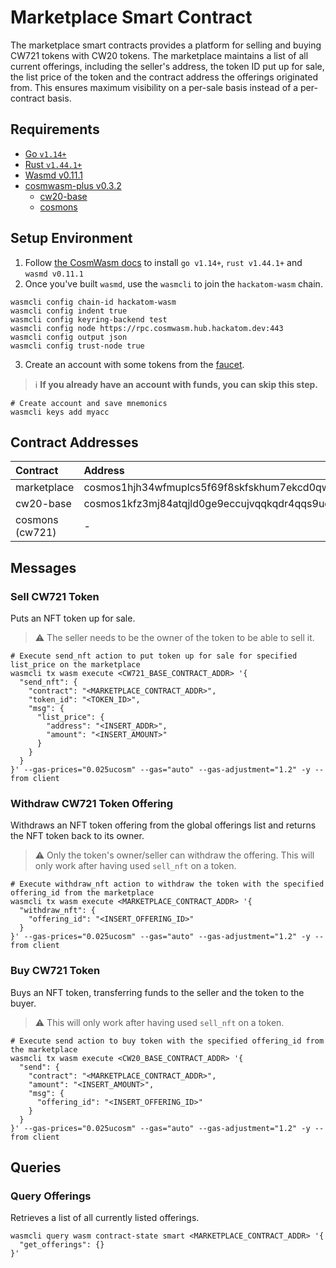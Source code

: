 # Marketplace Smart Contract

The marketplace smart contracts provides a platform for selling and buying CW721 tokens with CW20 tokens. The marketplace maintains a list of all current offerings, including the seller's address, the token ID put up for sale, the list price of the token and the contract address the offerings originated from. This ensures maximum visibility on a per-sale basis instead of a per-contract basis.

## Requirements

* [Go `v1.14+`](https://golang.org/)
* [Rust `v1.44.1+`](https://rustup.rs/)
* [Wasmd v0.11.1](https://github.com/CosmWasm/wasmd/tree/v0.11.1)
* [cosmwasm-plus v0.3.2](https://github.com/CosmWasm/cosmwasm-plus)
  * [cw20-base](https://github.com/CosmWasm/cosmwasm-plus/tree/master/contracts/cw20-base)
  * [cosmons](https://github.com/BlockscapeNetwork/hackatom_v/tree/master/contracts/cosmons)

## Setup Environment

1) Follow [the CosmWasm docs](https://docs.cosmwasm.com/getting-started/installation.html) to install `go v1.14+`, `rust v1.44.1+` and `wasmd v0.11.1`
2) Once you've built `wasmd`, use the `wasmcli` to join the `hackatom-wasm` chain.

```shell
wasmcli config chain-id hackatom-wasm
wasmcli config indent true
wasmcli config keyring-backend test
wasmcli config node https://rpc.cosmwasm.hub.hackatom.dev:443
wasmcli config output json
wasmcli config trust-node true
```

3) Create an account with some tokens from the [faucet](https://five.hackatom.org/resources).

> :information_source: **If you already have an account with funds, you can skip this step.**

```shell
# Create account and save mnemonics
wasmcli keys add myacc
```

## Contract Addresses

| Contract        | Address                                       |
|:----------------|:----------------------------------------------|
| marketplace     | cosmos1hjh34wfmuplcs5f69f8skfskhum7ekcd0qwh9a |
| cw20-base       | cosmos1kfz3mj84atqjld0ge9eccujvqqkqdr4qqs9ud7 |
| cosmons (cw721) | - |

## Messages

### Sell CW721 Token

Puts an NFT token up for sale.

> :warning: The seller needs to be the owner of the token to be able to sell it.

```shell
# Execute send_nft action to put token up for sale for specified list_price on the marketplace
wasmcli tx wasm execute <CW721_BASE_CONTRACT_ADDR> '{
  "send_nft": {
    "contract": "<MARKETPLACE_CONTRACT_ADDR>",
    "token_id": "<TOKEN_ID>",
    "msg": {
      "list_price": {
        "address": "<INSERT_ADDR>",
        "amount": "<INSERT_AMOUNT>"
      }
    }
  }
}' --gas-prices="0.025ucosm" --gas="auto" --gas-adjustment="1.2" -y --from client
```

### Withdraw CW721 Token Offering

Withdraws an NFT token offering from the global offerings list and returns the NFT token back to its owner.

> :warning: Only the token's owner/seller can withdraw the offering. This will only work after having used `sell_nft` on a token.

```shell
# Execute withdraw_nft action to withdraw the token with the specified offering_id from the marketplace
wasmcli tx wasm execute <MARKETPLACE_CONTRACT_ADDR> '{
  "withdraw_nft": {
    "offering_id": "<INSERT_OFFERING_ID>"
  }
}' --gas-prices="0.025ucosm" --gas="auto" --gas-adjustment="1.2" -y --from client
```

### Buy CW721 Token

Buys an NFT token, transferring funds to the seller and the token to the buyer.

> :warning: This will only work after having used `sell_nft` on a token.

```shell
# Execute send action to buy token with the specified offering_id from the marketplace
wasmcli tx wasm execute <CW20_BASE_CONTRACT_ADDR> '{
  "send": {
    "contract": "<MARKETPLACE_CONTRACT_ADDR>",
    "amount": "<INSERT_AMOUNT>",
    "msg": {
      "offering_id": "<INSERT_OFFERING_ID>"
    }
  }
}' --gas-prices="0.025ucosm" --gas="auto" --gas-adjustment="1.2" -y --from client
```

## Queries

### Query Offerings

Retrieves a list of all currently listed offerings.

```shell
wasmcli query wasm contract-state smart <MARKETPLACE_CONTRACT_ADDR> '{
  "get_offerings": {}
}'
```
